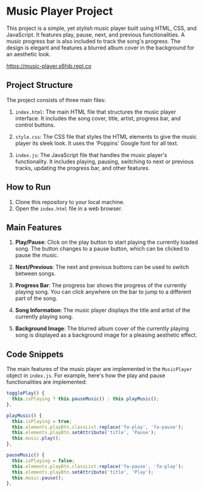 # Music Player Project

This project is a simple, yet stylish music player built using HTML, CSS, and JavaScript. It features play, pause, next, and previous functionalities. A music progress bar is also included to track the song's progress. The design is elegant and features a blurred album cover in the background for an aesthetic look.

https://music-player.s6hib.repl.co 

## Project Structure

The project consists of three main files:

1. `index.html`: The main HTML file that structures the music player interface. It includes the song cover, title, artist, progress bar, and control buttons.

2. `style.css`: The CSS file that styles the HTML elements to give the music player its sleek look. It uses the 'Poppins' Google font for all text.

3. `index.js`: The JavaScript file that handles the music player's functionality. It includes playing, pausing, switching to next or previous tracks, updating the progress bar, and other features.

## How to Run

1. Clone this repository to your local machine.
2. Open the `index.html` file in a web browser.

## Main Features

1. **Play/Pause**: Click on the play button to start playing the currently loaded song. The button changes to a pause button, which can be clicked to pause the music.

2. **Next/Previous**: The next and previous buttons can be used to switch between songs.

3. **Progress Bar**: The progress bar shows the progress of the currently playing song. You can click anywhere on the bar to jump to a different part of the song.

4. **Song Information**: The music player displays the title and artist of the currently playing song.

5. **Background Image**: The blurred album cover of the currently playing song is displayed as a background image for a pleasing aesthetic effect.

## Code Snippets

The main features of the music player are implemented in the `MusicPlayer` object in `index.js`. For example, here's how the play and pause functionalities are implemented:

```javascript
togglePlay() {
  this.isPlaying ? this.pauseMusic() : this.playMusic();
},

playMusic() {
  this.isPlaying = true;
  this.elements.playBtn.classList.replace('fa-play', 'fa-pause');
  this.elements.playBtn.setAttribute('title', 'Pause');
  this.music.play();
},

pauseMusic() {
  this.isPlaying = false;
  this.elements.playBtn.classList.replace('fa-pause', 'fa-play');
  this.elements.playBtn.setAttribute('title', 'Play');
  this.music.pause();
},
```
